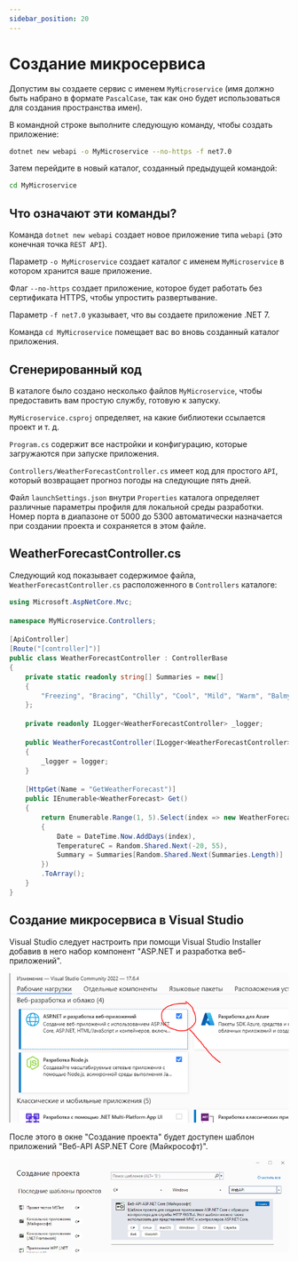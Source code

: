 ```yaml
---
sidebar_position: 20
---
```


Создание микросервиса
=====================

Допустим вы создаете сервис с именем `MyMicroservice` (имя должно быть набрано в формате `PascalCase`, так как 
оно будет использоваться для создания пространства имен).

В командной строке выполните следующую команду, чтобы создать приложение:

```bash
dotnet new webapi -o MyMicroservice --no-https -f net7.0
```

Затем перейдите в новый каталог, созданный предыдущей командой:

```bash
cd MyMicroservice
```

Что означают эти команды?
-------------------------

Команда `dotnet new webapi` создает новое приложение типа `webapi` (это конечная точка `REST API`).

Параметр `-o MyMicroservice` создает каталог с именем `MyMicroservice` в котором хранится ваше приложение.

Флаг `--no-https` создает приложение, которое будет работать без сертификата HTTPS, чтобы упростить развертывание.

Параметр `-f net7.0` указывает, что вы создаете приложение .NET 7.

Команда `cd MyMicroservice` помещает вас во вновь созданный каталог приложения.

Сгенерированный код
-------------------

В каталоге было создано несколько файлов `MyMicroservice`, чтобы предоставить вам простую службу, готовую к запуску.

`MyMicroservice.csproj` определяет, на какие библиотеки ссылается проект и т. д.

`Program.cs` содержит все настройки и конфигурацию, которые загружаются при запуске приложения.

`Controllers/WeatherForecastController.cs` имеет код для простого `API`, который возвращает прогноз погоды на следующие пять дней.

Файл `launchSettings.json` внутри `Properties` каталога определяет различные параметры профиля для локальной среды разработки. 
Номер порта в диапазоне от 5000 до 5300 автоматически назначается при создании проекта и сохраняется в этом файле.

WeatherForecastController.cs
----------------------------

Следующий код показывает содержимое файла, `WeatherForecastController.cs` расположенного в `Controllers` каталоге:

```csharp
using Microsoft.AspNetCore.Mvc;

namespace MyMicroservice.Controllers;

[ApiController]
[Route("[controller]")]
public class WeatherForecastController : ControllerBase
{
    private static readonly string[] Summaries = new[]
    {
        "Freezing", "Bracing", "Chilly", "Cool", "Mild", "Warm", "Balmy", "Hot", "Sweltering", "Scorching"
    };

    private readonly ILogger<WeatherForecastController> _logger;

    public WeatherForecastController(ILogger<WeatherForecastController> logger)
    {
        _logger = logger;
    }

    [HttpGet(Name = "GetWeatherForecast")]
    public IEnumerable<WeatherForecast> Get()
    {
        return Enumerable.Range(1, 5).Select(index => new WeatherForecast
        {
            Date = DateTime.Now.AddDays(index),
            TemperatureC = Random.Shared.Next(-20, 55),
            Summary = Summaries[Random.Shared.Next(Summaries.Length)]
        })
        .ToArray();
    }
}
```

Создание микросервиса в Visual Studio
-------------------------------------

Visual Studio следует настроить при помощи Visual Studio Installer добавив в него 
набор компонент "ASP.NET и разработка веб-приложений".

![create-microservice-1](images/create-microservice-1.png)

После этого в окне "Создание проекта" будет доступен шаблон приложений "Веб-API ASP.NET Core (Майкрософт)".

![create-microservice-2](images/create-microservice-2.png)